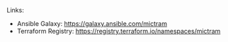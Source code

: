 Links:
- Ansible Galaxy: https://galaxy.ansible.com/mictram
- Terraform Registry: https://registry.terraform.io/namespaces/mictram
